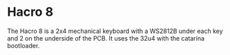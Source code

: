 # Hacro 8

The Hacro 8 is a 2x4 mechanical keyboard with a WS2812B under each key and 2 on the underside of the PCB. It uses the 32u4 with the catarina bootloader. 
